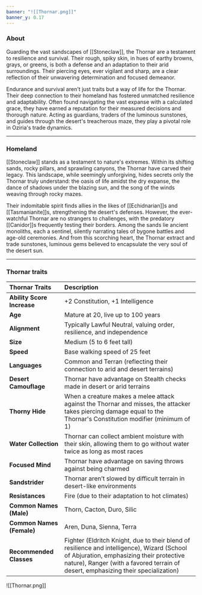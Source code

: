 ```yaml
---
banner: "![[Thornar.png]]"
banner_y: 0.17
---
```

### About

Guarding the vast sandscapes of [[Stoneclaw]], the Thornar are a testament to resilience and survival. Their rough, spiky skin, in hues of earthy browns, grays, or greens, is both a defense and an adaptation to their arid surroundings. Their piercing eyes, ever vigilant and sharp, are a clear reflection of their unwavering determination and focused demeanor.

Endurance and survival aren't just traits but a way of life for the Thornar. Their deep connection to their homeland has fostered unmatched resilience and adaptability. Often found navigating the vast expanse with a calculated grace, they have earned a reputation for their measured decisions and thorough nature. Acting as guardians, traders of the luminous sunstones, and guides through the desert's treacherous maze, they play a pivotal role in Oziria's trade dynamics.

-----
### Homeland

[[Stoneclaw]] stands as a testament to nature's extremes. Within its shifting sands, rocky pillars, and sprawling canyons, the Thornar have carved their legacy. This landscape, while seemingly unforgiving, hides secrets only the Thornar truly understand: the oasis of life amidst the dry expanse, the dance of shadows under the blazing sun, and the song of the winds weaving through rocky mazes.

Their indomitable spirit finds allies in the likes of [[Echidnarian]]s and [[Tasmanianite]]s, strengthening the desert's defenses. However, the ever-watchful Thornar are no strangers to challenges, with the predatory [[Canidor]]s frequently testing their borders. Among the sands lie ancient monoliths, each a sentinel, silently narrating tales of bygone battles and age-old ceremonies. And from this scorching heart, the Thornar extract and trade sunstones, luminous gems believed to encapsulate the very soul of the desert sun.

-----
### Thornar traits

| **Thornar Traits** | **Description** |
|:-------------------|:------------------|
| **Ability Score Increase** | +2 Constitution, +1 Intelligence |
| **Age** | Mature at 20, live up to 100 years |
| **Alignment** | Typically Lawful Neutral, valuing order, resilience, and independence |
| **Size** | Medium (5 to 6 feet tall) |
| **Speed** | Base walking speed of 25 feet |
| **Languages** | Common and Terran (reflecting their connection to arid and desert terrains) |
| **Desert Camouflage** | Thornar have advantage on Stealth checks made in desert or arid terrains |
| **Thorny Hide** | When a creature makes a melee attack against the Thornar and misses, the attacker takes piercing damage equal to the Thornar's Constitution modifier (minimum of 1) |
| **Water Collection** | Thornar can collect ambient moisture with their skin, allowing them to go without water twice as long as most races |
| **Focused Mind** | Thornar have advantage on saving throws against being charmed |
| **Sandstrider** | Thornar aren’t slowed by difficult terrain in desert-like environments |
| **Resistances** | Fire (due to their adaptation to hot climates) |
| **Common Names (Male)** | Thorn, Cacton, Duro, Silic |
| **Common Names (Female)** | Aren, Duna, Sienna, Terra |
| **Recommended Classes** | Fighter (Eldritch Knight, due to their blend of resilience and intelligence), Wizard (School of Abjuration, emphasizing their protective nature), Ranger (with a favored terrain of desert, emphasizing their specialization) |

![[Thornar.png]]